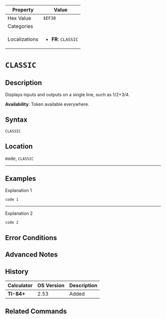 | Property      | Value |
|---------------|-------|
| Hex Value     | `$EF38`|
| Categories    | <ul></ul> |
| Localizations | <ul><li><b>FR</b>: `CLASSIC`</li></ul> |

# `CLASSIC`

## Description
Displays inputs and outputs on a single line, such as 1/2+3/4.


<b>Availability</b>: Token available everywhere.

## Syntax
`CLASSIC`

## Location
<kbd>mode</kbd>, `CLASSIC`
<hr>

## Examples

Explanation 1
```ti-basic
code 1
```
---
Explanation 2
```ti-basic
code 2
```

## Error Conditions


## Advanced Notes


## History
| Calculator | OS Version | Description |
|------------|------------|-------------|
| <b>TI-84+</b> | 2.53 | Added

## Related Commands

    